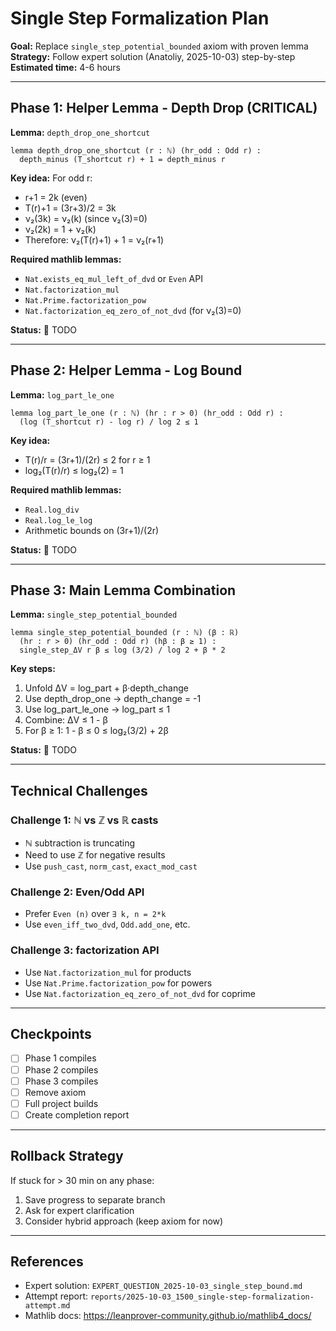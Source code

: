 # Single Step Formalization Plan

**Goal:** Replace `single_step_potential_bounded` axiom with proven lemma  
**Strategy:** Follow expert solution (Anatoliy, 2025-10-03) step-by-step  
**Estimated time:** 4-6 hours

---

## Phase 1: Helper Lemma - Depth Drop (CRITICAL)

**Lemma:** `depth_drop_one_shortcut`
```lean
lemma depth_drop_one_shortcut (r : ℕ) (hr_odd : Odd r) :
  depth_minus (T_shortcut r) + 1 = depth_minus r
```

**Key idea:** For odd r:
- r+1 = 2k (even)
- T(r)+1 = (3r+3)/2 = 3k
- ν₂(3k) = ν₂(k) (since ν₂(3)=0)
- ν₂(2k) = 1 + ν₂(k)
- Therefore: ν₂(T(r)+1) + 1 = ν₂(r+1)

**Required mathlib lemmas:**
- `Nat.exists_eq_mul_left_of_dvd` or `Even` API
- `Nat.factorization_mul`
- `Nat.Prime.factorization_pow`
- `Nat.factorization_eq_zero_of_not_dvd` (for ν₂(3)=0)

**Status:** 🔴 TODO

---

## Phase 2: Helper Lemma - Log Bound

**Lemma:** `log_part_le_one`
```lean
lemma log_part_le_one (r : ℕ) (hr : r > 0) (hr_odd : Odd r) :
  (log (T_shortcut r) - log r) / log 2 ≤ 1
```

**Key idea:**
- T(r)/r = (3r+1)/(2r) ≤ 2 for r ≥ 1
- log₂(T(r)/r) ≤ log₂(2) = 1

**Required mathlib lemmas:**
- `Real.log_div`
- `Real.log_le_log`
- Arithmetic bounds on (3r+1)/(2r)

**Status:** 🔴 TODO

---

## Phase 3: Main Lemma Combination

**Lemma:** `single_step_potential_bounded`
```lean
lemma single_step_potential_bounded (r : ℕ) (β : ℝ) 
  (hr : r > 0) (hr_odd : Odd r) (hβ : β ≥ 1) :
  single_step_ΔV r β ≤ log (3/2) / log 2 + β * 2
```

**Key steps:**
1. Unfold ΔV = log_part + β·depth_change
2. Use depth_drop_one → depth_change = -1
3. Use log_part_le_one → log_part ≤ 1
4. Combine: ΔV ≤ 1 - β
5. For β ≥ 1: 1 - β ≤ 0 ≤ log₂(3/2) + 2β

**Status:** 🔴 TODO

---

## Technical Challenges

### Challenge 1: ℕ vs ℤ vs ℝ casts
- ℕ subtraction is truncating
- Need to use ℤ for negative results
- Use `push_cast`, `norm_cast`, `exact_mod_cast`

### Challenge 2: Even/Odd API
- Prefer `Even (n)` over `∃ k, n = 2*k`
- Use `even_iff_two_dvd`, `Odd.add_one`, etc.

### Challenge 3: factorization API
- Use `Nat.factorization_mul` for products
- Use `Nat.Prime.factorization_pow` for powers
- Use `Nat.factorization_eq_zero_of_not_dvd` for coprime

---

## Checkpoints

- [ ] Phase 1 compiles
- [ ] Phase 2 compiles  
- [ ] Phase 3 compiles
- [ ] Remove axiom
- [ ] Full project builds
- [ ] Create completion report

---

## Rollback Strategy

If stuck for > 30 min on any phase:
1. Save progress to separate branch
2. Ask for expert clarification
3. Consider hybrid approach (keep axiom for now)

---

## References

- Expert solution: `EXPERT_QUESTION_2025-10-03_single_step_bound.md`
- Attempt report: `reports/2025-10-03_1500_single-step-formalization-attempt.md`
- Mathlib docs: https://leanprover-community.github.io/mathlib4_docs/


